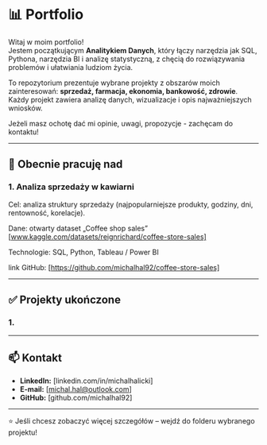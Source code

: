 # 📊 Portfolio

Witaj w moim portfolio!  
Jestem początkującym **Analitykiem Danych**, który łączy narzędzia jak SQL, Pythona, narzędzia BI i analizę statystyczną, z chęcią do rozwiązywania problemów i ułatwiania ludziom życia.

To repozytorium prezentuje wybrane projekty z obszarów moich zainteresowań: **sprzedaż, farmacja, ekonomia, bankowość, zdrowie**.
Każdy projekt zawiera analizę danych, wizualizacje i opis najważniejszych wniosków.

Jeżeli masz ochotę dać mi opinie, uwagi, propozycje - zachęcam do kontaktu!

---

## 🎯 Obecnie pracuję nad

### 1. Analiza sprzedaży w kawiarni

Cel: analiza struktury sprzedaży (najpopularniejsze produkty, godziny, dni, rentowność, korelacje).

Dane: otwarty dataset „Coffee shop sales” [www.kaggle.com/datasets/reignrichard/coffee-store-sales]

Technologie: SQL, Python, Tableau / Power BI

link GitHub: [https://github.com/michalhal92/coffee-store-sales]

---

## ✅ Projekty ukończone

### 1. 

---

## 📫 Kontakt
- **LinkedIn:** [linkedin.com/in/michalhalicki]   
- **E-mail:** [michal.hal@outlook.com]  
- **GitHub:** [github.com/michalhal92] 

---

⭐ Jeśli chcesz zobaczyć więcej szczegółów – wejdź do folderu wybranego projektu!
